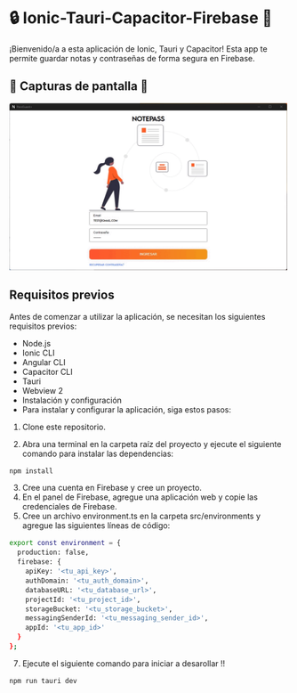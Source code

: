 # 🔒 Ionic-Tauri-Capacitor-Firebase 🔑

¡Bienvenido/a a esta aplicación de Ionic, Tauri y Capacitor! Esta app te permite guardar notas y contraseñas de forma segura en Firebase.

## 📱 Capturas de pantalla 🚀

<img src="screenshot/passguard-desktop.gif" alt="login" width="500" height="300">

## Requisitos previos

Antes de comenzar a utilizar la aplicación, se necesitan los siguientes requisitos previos:

- Node.js
- Ionic CLI
- Angular CLI
- Capacitor CLI
- Tauri
- Webview 2
- Instalación y configuración
- Para instalar y configurar la aplicación, siga estos pasos:

1. Clone este repositorio.

2. Abra una terminal en la carpeta raíz del proyecto y ejecute el siguiente comando para instalar las dependencias:

```sh
npm install
```

3. Cree una cuenta en Firebase y cree un proyecto.
4. En el panel de Firebase, agregue una aplicación web y copie las credenciales de Firebase.
5. Cree un archivo environment.ts en la carpeta src/environments y agregue las siguientes líneas de código:

```sh
export const environment = {
  production: false,
  firebase: {
    apiKey: '<tu_api_key>',
    authDomain: '<tu_auth_domain>',
    databaseURL: '<tu_database_url>',
    projectId: '<tu_project_id>',
    storageBucket: '<tu_storage_bucket>',
    messagingSenderId: '<tu_messaging_sender_id>',
    appId: '<tu_app_id>'
  }
};

```

7. Ejecute el siguiente comando para iniciar a desarollar !!

```sh
npm run tauri dev
```
